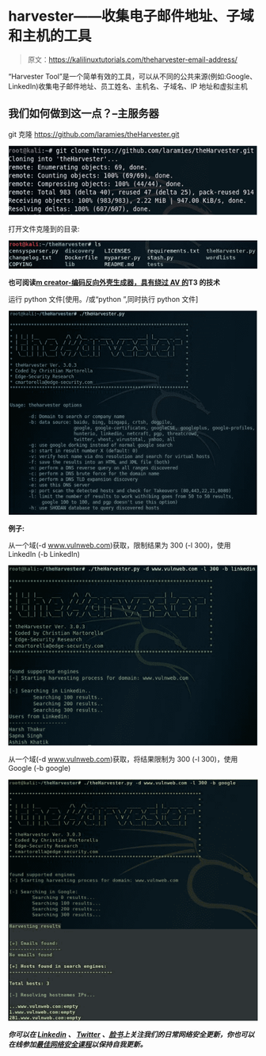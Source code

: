 # harvester——收集电子邮件地址、子域和主机的工具

> 原文：<https://kalilinuxtutorials.com/theharvester-email-address/>

“Harvester Tool”是一个简单有效的工具，可以从不同的公共来源(例如:Google、LinkedIn)收集电子邮件地址、员工姓名、主机名、子域名、IP 地址和虚拟主机

## 我们如何做到这一点？–主服务器

git 克隆 https://github.com/laramies/theHarvester.git

![](img//82e1e693043978265754b088dc0604e6.png)

打开文件克隆到的目录:

![](img//e9ed80de4a138ac24f03105f2069b59a.png)

**也可阅读[m creator-编码反向外壳生成器，具有绕过 AV 的](https://kalilinuxtutorials.com/mcreator-encoded-reverse-shell-generator/)T3 的技术**

运行 python 文件[使用。/或“python ”,同时执行 python 文件]

![](img//c55d44576ba1a5b888713c424fe90ddc.png)

**例子:**

从一个域(-d www.vulnweb.com)获取，限制结果为 300 (-l 300)，使用 LinkedIn (-b LinkedIn)

![](img//c4e6f4c901ef7afce3e04ad3ef6998f3.png)

从一个域(-d www.vulnweb.com)获取，将结果限制为 300 (-l 300)，使用 Google (-b google)

![](img//f9c8eaba68e58d6906cdc56b9651a374.png)

***你可以在 [Linkedin](https://www.linkedin.com/company/gbhackers/) 、 [Twitter](https://twitter.com/GbhackerOn) 、[脸书](https://www.facebook.com/gbhackersadmin)上关注我们的日常网络安全更新，你也可以在线参加[最佳网络安全课程](https://ethicalhackersacademy.com/)以保持自我更新。***